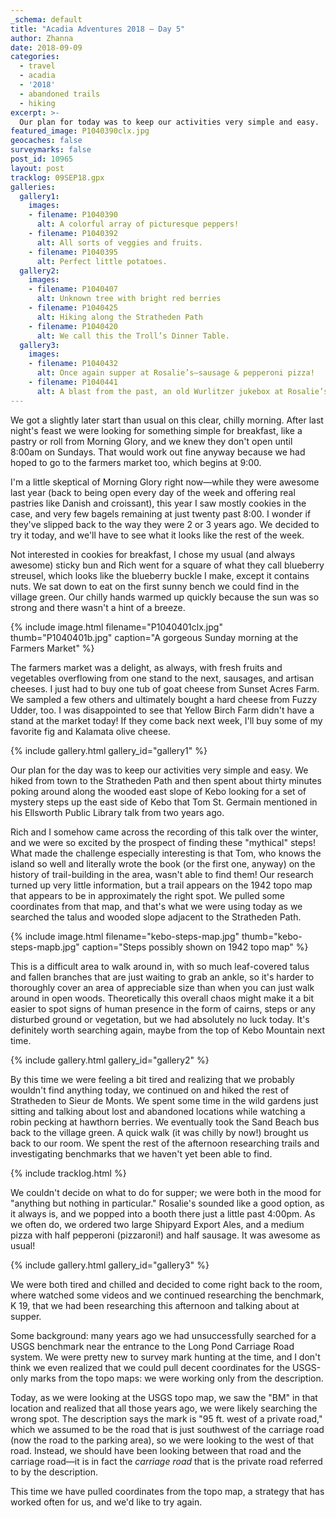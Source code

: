 ```yaml
---
_schema: default
title: "Acadia Adventures 2018 – Day 5"
author: Zhanna
date: 2018-09-09
categories:
  - travel
  - acadia
  - '2018' 
  - abandoned trails
  - hiking
excerpt: >-
  Our plan for today was to keep our activities very simple and easy. 
featured_image: P1040390clx.jpg
geocaches: false
surveymarks: false
post_id: 10965
layout: post
tracklog: 09SEP18.gpx
galleries:
  gallery1:
    images:
    - filename: P1040390
      alt: A colorful array of picturesque peppers!
    - filename: P1040392
      alt: All sorts of veggies and fruits.
    - filename: P1040395
      alt: Perfect little potatoes.
  gallery2:
    images:
    - filename: P1040407
      alt: Unknown tree with bright red berries
    - filename: P1040425
      alt: Hiking along the Stratheden Path
    - filename: P1040420
      alt: We call this the Troll’s Dinner Table.
  gallery3:
    images:
    - filename: P1040432
      alt: Once again supper at Rosalie’s—sausage & pepperoni pizza!
    - filename: P1040441
      alt: A blast from the past, an old Wurlitzer jukebox at Rosalie’s.      
---
```


We got a slightly later start than usual on this clear, chilly morning. After last night's feast we were looking for something simple for breakfast, like a pastry or roll from Morning Glory, and we knew they don't open until 8:00am on Sundays. That would work out fine anyway because we had hoped to go to the farmers market too, which begins at 9:00.

I'm a little skeptical of Morning Glory right now—while they were awesome last year (back to being open every day of the week and offering real pastries like Danish and croissant), this year I saw mostly cookies in the case, and very few bagels remaining at just twenty past 8:00. I wonder if they've slipped back to the way they were 2 or 3 years ago. We decided to try it today, and we'll have to see what it looks like the rest of the week.

Not interested in cookies for breakfast, I chose my usual (and always awesome) sticky bun and Rich went for a square of what they call blueberry streusel, which looks like the blueberry buckle I make, except it contains nuts. We sat down to eat on the first sunny bench we could find in the village green. Our chilly hands warmed up quickly because the sun was so strong and there wasn't a hint of a breeze.

{% include image.html filename="P1040401clx.jpg" thumb="P1040401b.jpg" caption="A gorgeous Sunday morning at the Farmers Market" %}

The farmers market was a delight, as always, with fresh fruits and vegetables overflowing from one stand to the next, sausages, and artisan cheeses. I just had to buy one tub of goat cheese from Sunset Acres Farm. We sampled a few others and ultimately bought a hard cheese from Fuzzy Udder, too. I was disappointed to see that Yellow Birch Farm didn't have a stand at the market today! If they come back next week,  I'll buy some of my favorite fig and Kalamata olive cheese. 

{% include gallery.html gallery_id="gallery1" %}

Our plan for the day was to keep our activities very simple and easy. We hiked from town to the Stratheden Path and then spent about thirty minutes poking around along the wooded east slope of Kebo looking for a set of mystery steps up the east side of Kebo that Tom St. Germain mentioned in his Ellsworth Public Library talk from two years ago. 

Rich and I somehow came across the recording of this talk over the winter, and we were so excited by the prospect of finding these "mythical" steps! What made the challenge especially interesting is that Tom, who knows the island so well and literally wrote the book (or the first one, anyway) on the history of trail-building in the area, wasn't able to find them! Our research turned up very little information, but a trail appears on the 1942 topo map that appears to be in approximately the right spot. We pulled some coordinates from that map, and that's what we were using today as we searched the talus and wooded slope adjacent to the Stratheden Path. 

{% include image.html filename="kebo-steps-map.jpg" thumb="kebo-steps-mapb.jpg" caption="Steps possibly shown on 1942 topo map" %}

This is a difficult area to walk around in, with so much leaf-covered talus and fallen branches that are just waiting to grab an ankle, so it's harder to thoroughly cover an area of appreciable size than when you can just walk around in open woods. Theoretically this overall chaos might make it a bit easier to spot signs of human presence in the form of cairns, steps or any disturbed ground or vegetation, but we had absolutely no luck today. It's definitely worth searching again, maybe from the top of Kebo Mountain next time.

{% include gallery.html gallery_id="gallery2" %}

By this time we were feeling a bit tired and realizing that we probably wouldn't find anything today, we continued on and hiked the rest of Stratheden to Sieur de Monts. We spent some time in the wild gardens just sitting and talking about lost and abandoned locations while watching a robin pecking at hawthorn berries. We eventually took the Sand Beach bus back to the village green. A quick walk (it was chilly by now!) brought us back to our room. We spent the rest of the afternoon researching trails and investigating benchmarks that we haven't yet been able to find.

{% include tracklog.html %}

We couldn't decide on what to do for supper; we were both in the mood for "anything but nothing in particular." Rosalie's sounded like a good option, as it always is, and we popped into a booth there just a little past 4:00pm. As we often do, we ordered two large Shipyard Export Ales, and a medium pizza with half pepperoni (pizzaroni!) and half sausage. It was awesome as usual! 

{% include gallery.html gallery_id="gallery3" %}

We were both tired and chilled and decided to come right back to the room, where watched some videos and we continued researching the benchmark, K 19, that we had been researching this afternoon and talking about at supper.

Some background: many years ago we had unsuccessfully searched for a USGS benchmark near the entrance to the Long Pond Carriage Road system. We were pretty new to survey mark hunting at the time, and I don't think we even realized that we could pull decent coordinates for the USGS-only marks from the topo maps: we were working only from the description. 

Today, as we were looking at the USGS topo map, we saw the "BM" in that location and realized that all those years ago, we were likely searching the wrong spot. The description says the mark is "95 ft. west of a private road," which we assumed to be the road that is just southwest of the carriage road (now the road to the parking area), so we were looking to the west of that road. Instead, we should have been looking between that road and the carriage road—it is in fact the _carriage road_ that is the private road referred to by the description.

This time we have pulled coordinates from the topo map, a strategy that has worked often for us, and we'd like to try again.